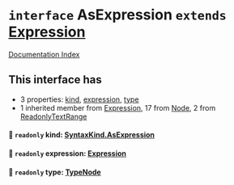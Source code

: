 # `interface` AsExpression `extends` [Expression](../interface.Expression/README.md)

[Documentation Index](../README.md)

## This interface has

- 3 properties:
[kind](#-readonly-kind-syntaxkindasexpression),
[expression](#-readonly-expression-expression),
[type](#-readonly-type-typenode)
- 1 inherited member from [Expression](../interface.Expression/README.md), 17 from [Node](../interface.Node/README.md), 2 from [ReadonlyTextRange](../interface.ReadonlyTextRange/README.md)


#### 📄 `readonly` kind: [SyntaxKind.AsExpression](../enum.SyntaxKind/README.md#asexpression--235)



#### 📄 `readonly` expression: [Expression](../interface.Expression/README.md)



#### 📄 `readonly` type: [TypeNode](../interface.TypeNode/README.md)



